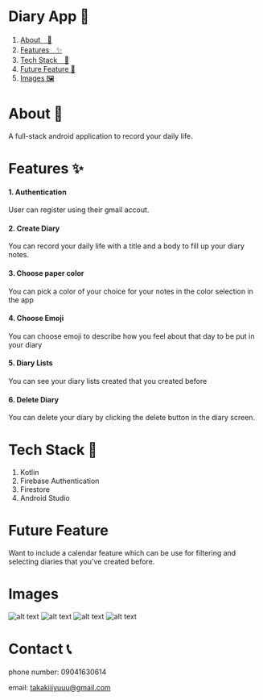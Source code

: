 # Diary App 📝

1. [About　💁](#about-)
2. [Features　✨](#features-)
3. [Tech Stack　🤖](#tech-stack-)
4. [Future Feature 🔮](#future-feature)
5. [Images 🖼](#images)

# About 💁
A full-stack android application to record your daily life.

# Features ✨
#### 1. Authentication
User can register using their gmail accout.
#### 2. Create Diary
You can record your daily life with a title and a body to fill up your diary notes.
#### 3. Choose paper color
You can pick a color of your choice for your notes in the color selection in the app 
#### 4. Choose Emoji
You can choose emoji to describe how you feel about that day to be put in your diary
#### 5. Diary Lists
You can see your diary lists created that you created before 
#### 6. Delete Diary
You can delete your diary by clicking the delete button in the diary screen.


# Tech Stack 🤖  
1. Kotlin
2. Firebase Authentication
3. Firestore
5. Android Studio

# Future Feature
Want to include a calendar feature which can be use for filtering and selecting diaries that you've created before.

# Images
![alt text](https://github.com/YuTakaki/diary-android/blob/master/diary_app_screenshots/Screenshot%202021-11-28%20163751.png)
![alt text](https://github.com/YuTakaki/diary-android/blob/master/diary_app_screenshots/Screenshot%202021-11-28%20163622.png)
![alt text](https://github.com/YuTakaki/diary-android/blob/master/diary_app_screenshots/Screenshot%202021-11-28%20163645.png)
![alt text](https://github.com/YuTakaki/diary-android/blob/master/diary_app_screenshots/Screenshot%202021-11-28%20163720.png)


# Contact 📞
phone number: 09041630614

email: takakiiiyuuu@gmail.com
  

